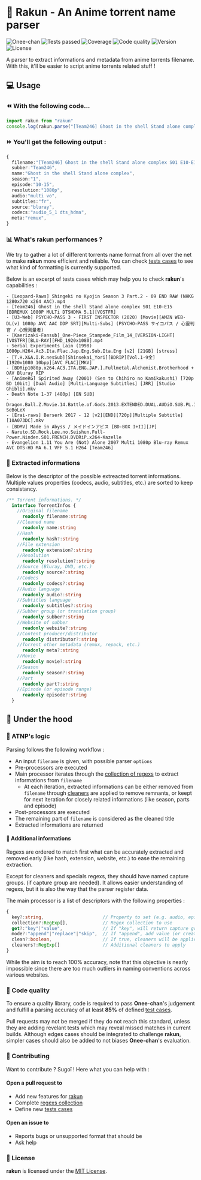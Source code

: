 # 🦝 Rakun - An Anime torrent name parser

![Onee-chan](https://github.com/lowlighter/rakun/workflows/Onee-chan/badge.svg) ![Tests passed](https://badges.lecoq.io/rakun.tests) ![Coverage](https://img.shields.io/endpoint?url=https%3A%2F%2Fbadges.lecoq.io%2Frakun%2Fcoverage) ![Code quality](https://img.shields.io/codacy/grade/114dbe0608b14b6a8e92163a6dffc9b4/master?labelColor=2F3338&link=https://app.codacy.com/manual/simon.lecoq/rakun) ![Version](https://img.shields.io/github/package-json/v/lowlighter/rakun?labelColor=2F3338) ![License](https://img.shields.io/github/license/lowlighter/rakun?labelColor=2F3338)

A parser to extract informations and metadata from anime torrents filename.
With this, it'll be easier to script anime torrents related stuff !

## 💻 Usage

### ⏪ With the following code...

```typescript
import rakun from "rakun"
console.log(rakun.parse("[Team246] Ghost in the shell Stand alone complex S01 E10-E15 [BDREMUX 1080P MULTi DTSHDMA 5.1][VOSTFR]"))
```

### ⏩ You'll get the following output :

```typescript
{
  filename:"[Team246] Ghost in the shell Stand alone complex S01 E10-E15 [BDREMUX 1080P MULTi DTSHDMA 5.1][VOSTFR]",
  subber:"Team246",
  name:"Ghost in the shell Stand alone complex",
  season:"1",
  episode:"10-15",
  resolution:"1080p",
  audio:"multi vo",
  subtitles:"fr",
  source:"bluray",
  codecs:"audio_5_1 dts_hdma",
  meta:"remux",
}
```

### 📊 What's rakun performances ?

We try to gather a lot of different torrents name format from all over the net to make **rakun** more efficient and reliable.
You can check [tests cases](https://github.com/lowlighter/rakun/tree/master/tests/cases) to see what kind of formatting is currently supported.

Below is an excerpt of tests cases which may help you to check **rakun**'s capabilities :
```text
- [Leopard-Raws] Shingeki no Kyojin Season 3 Part.2 - 09 END RAW (NHKG 1280x720 x264 AAC).mp4
- [Team246] Ghost in the shell Stand alone complex S01 E10-E15 [BDREMUX 1080P MULTi DTSHDMA 5.1][VOSTFR]
- [U3-Web] PSYCHO-PASS 3 - FIRST INSPECTOR (2020) [Movie][AMZN WEB-DL(v) 1080p AVC AAC DDP SRT][Multi-Subs] (PSYCHO-PASS サイコパス / 心靈判官 / 心理測量者)
- [Kaerizaki-Fansub]_One-Piece_Stampede_Film_14_[VERSION-LIGHT][VOSTFR][BLU-RAY][FHD_1920x1080].mp4
- Serial Experiments Lain (1998) 1080p.H264.Ac3.Ita.Flac.Jap.Eng.Sub.Ita.Eng [v2] [21GB] [stress]
- [T.H.X&A.I.R.nesSub][Shinsekai_Yori][BDRIP][Vol.1-9全][1920x1080_10bpp][AVC_FLAC][MKV]
- [BDRip1080p.x264.AC3.ITA.ENG.JAP.].Fullmetal.Alchemist.Brotherhood + OAV Bluray RIP
- [AnimeRG] Spirited Away (2001) (Sen to Chihiro no Kamikakushi) [720p BD 10bit] [Dual Audio] [Multi-Language Subtitles] [JRR] [Studio Ghibli].mkv
- Death Note 1-37 [480p] [EN SUB]
- Dragon.Ball.Z.Movie.14.Battle.of.Gods.2013.EXTENDED.DUAL.AUDiO.SUB.PL.1080p.BluRay.REMUX.AVC.TrueHD.5.1-SeBoLeX
- [Erai-raws] Berserk 2017 - 12 [v2][END][720p][Multiple Subtitle][10A073DC].mkv
- [BDMV] Made in Abyss / メイドインアビス [BD-BOX I+II][JP]
- Naruto.SD.Rock.Lee.no.Seishun.Full-Power.Ninden.S01.FRENCH.DVDRiP.x264-Kazelle
- Evangelion 1.11 You Are (Not) Alone 2007 Multi 1080p Blu-ray Remux AVC DTS-HD MA 6.1 VFF 5.1 H264 [Team246]
```

### 📑 Extracted informations

Below is the descriptor of the possible extreacted torrent informations.
Multiple values properties (codecs, audio, subtitles, etc.) are sorted to keep consistancy.

```typescript
/** Torrent informations. */
  interface TorrentInfos {
    //Original filename
      readonly filename:string
    //Cleaned name
      readonly name:string
    //Hash
      readonly hash?:string
    //File extension
      readonly extension?:string
    //Resolution
      readonly resolution?:string
    //Source (Bluray, DVD, etc.)
      readonly source?:string
    //Codecs
      readonly codecs?:string
    //Audio language
      readonly audio?:string
    //Subtitles language
      readonly subtitles?:string
    //Subber group (or translation group)
      readonly subber?:string
    //Website of subber
      readonly website?:string
    //Content producer/distributor
      readonly distributor?:string
    //Torrent other metadata (remux, repack, etc.)
      readonly meta?:string
    //Movie
      readonly movie?:string
    //Season
      readonly season?:string
    //Part
      readonly part?:string
    //Episode (or episode range)
      readonly episode?:string
  }
```

## 🔧 Under the hood

### 🧬 ATNP's logic

Parsing follows the following workflow :
* An input `filename` is given, with possible parser `options`
* Pre-processors are executed
* Main processor iterates through the [collection of regexs](https://github.com/lowlighter/rakun/tree/master/src/regexs) to extract informations from `filename`
  * At each iteration, extracted informations can be either removed from `filename` through [cleaners](https://github.com/lowlighter/rakun/blob/master/src/regexs/cleaners.ts) are applied to remove remnants, or keept for next iteration for closely related informations (like season, parts and episode)
* Post-processors are executed
* The remaining part of `filename` is considered as the cleaned title
* Extracted informations are returned

#### 📰 Additional informations

Regexs are ordered to match first what can be accurately extracted and removed early (like hash, extension, website, etc.) to ease the remaining extraction.

Except for cleaners and specials regexs, they should have named capture groups. (if capture group are needed). It allows easier understanding of regexs, but it is also the way that the parser register data. 

The main processor is a list of descriptors with the following properties :
```typescript
{
  key?:string,                      // Property to set (e.g. audio, episode, meta, etc..)
  collection?:RegExp[],             // Regex collection to use
  get?:"key"|"value",               // If "key", will return capture group's name ; if "value", will return capture group's value
  mode?:"append"|"replace"|"skip",  // If "append", add value (or create) to property ; if "replace", replace property ; if "skip", skip if property already defined
  clean?:boolean,                   // If true, cleaners will be applied at the end of the iteration
  cleaners?:RegExp[]                // Additional cleaners to apply
}
```

While the aim is to reach 100% accuracy, note that this objective is nearly impossible since there are too much outliers in naming conventions across various websites.

### 🏅 Code quality

To ensure a quality library, code is required to pass **Onee-chan**'s judgement and fulfill a parsing accuracy of at least **85%** of defined [test cases](https://github.com/lowlighter/rakun/tree/master/tests/cases).

Pull requests may not be merged if they do not reach this standard, unless they are adding revelant tests which may reveal missed matches in current builds. Although edges cases should be integrated to challenge **rakun**, simpler cases should also be added to not biases **Onee-chan**'s evaluation.

### 💪 Contributing

Want to contribute ? Sugoï ! Here what you can help with :

#### Open a pull request to
  - Add new features for [rakun](https://github.com/lowlighter/rakun/tree/master/src)
  - Complete [regexs collection](https://github.com/lowlighter/rakun/tree/master/src/regexs)
  - Define new [tests cases](https://github.com/lowlighter/rakun/tree/master/tests/cases)

#### Open an issue to
  - Reports bugs or unsupported format that should be
  - Ask help

### 🧾 License

**rakun** is licensed under the [MIT License](https://github.com/lowlighter/rakun/blob/master/LICENSE).




